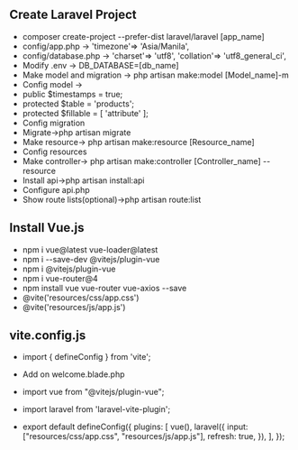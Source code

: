 ## Create Laravel Project

- composer create-project --prefer-dist laravel/laravel [app_name]
- config/app.php -> 'timezone'=> 'Asia/Manila',
- config/database.php -> 'charset'=> 'utf8', 'collation'=> 'utf8_general_ci',
- Modify .env -> DB_DATABASE=[db_name]
- Make model and migration -> php artisan make:model [Model_name]-m
- Config model -> 
- public $timestamps = true; 
- protected $table = 'products';
- protected $fillable = [
    'attribute'
 ];
- Config migration
- Migrate->php artisan migrate
- Make resource-> php artisan make:resource [Resource_name]
- Config resources
- Make controller-> php artisan make:controller [Controller_name] --resource
- Install api->php artisan install:api
- Configure api.php
- Show route lists(optional)->php artisan route:list

## Install Vue.js

- npm i vue@latest vue-loader@latest
- npm i --save-dev @vitejs/plugin-vue
- npm i @vitejs/plugin-vue
- npm i vue-router@4
- npm install vue vue-router vue-axios --save
- @vite('resources/css/app.css')
- @vite('resources/js/app.js')

## vite.config.js
- import { defineConfig } from 'vite';
- Add on welcome.blade.php
- import vue from "@vitejs/plugin-vue"; 
- import laravel from 'laravel-vite-plugin';

- export default defineConfig({
    plugins: [
        vue(),
        laravel({
            input: ["resources/css/app.css", "resources/js/app.js"],
            refresh: true,
        }),
    ],
});
